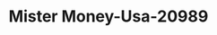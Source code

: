 ---
f_zip-code: 82070
f_state-code: WY
title: Mister Money-Usa-20989
f_phone: 307-721-0485
f_city-only: Laramie
f_address: 308 South 3Rd Street Suite C Laramie
f_location-unique-id: '20989'
slug: mister-money-usa-20989
updated-on: '2024-05-30T13:46:58.046Z'
created-on: '2024-05-30T13:36:59.803Z'
published-on: '2024-05-30T13:54:32.469Z'
f_city-state: cms/city/laramie-wy.md
f_company: cms/company/mister-money-usa.md
f_state: cms/state/wyoming.md
layout: '[payday-loan].html'
tags: payday-loan
---